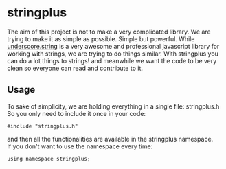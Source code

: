 # stringplus
The aim of this project is not to make a very complicated library. We are trying to make it as simple as possible. Simple but powerful. While [underscore.string][] is a very awesome and professional javascript library for working with strings, we are trying to do things similar.
With stringplus you can do a lot things to strings! and meanwhile we want the code to be very clean so everyone can read and contribute to it.

[underscore.string]: https://github.com/epeli/underscore.string "underscore.string github repository"

## Usage

To sake of simplicity, we are holding everything in a single file: stringplus.h <br />
So you only need to include it once in your code:

```
#include "stringplus.h"
```

and then all the functionalities are available in the stringplus namespace. <br />
If you don't want to use the namespace every time:

```
using namespace stringplus;
```
